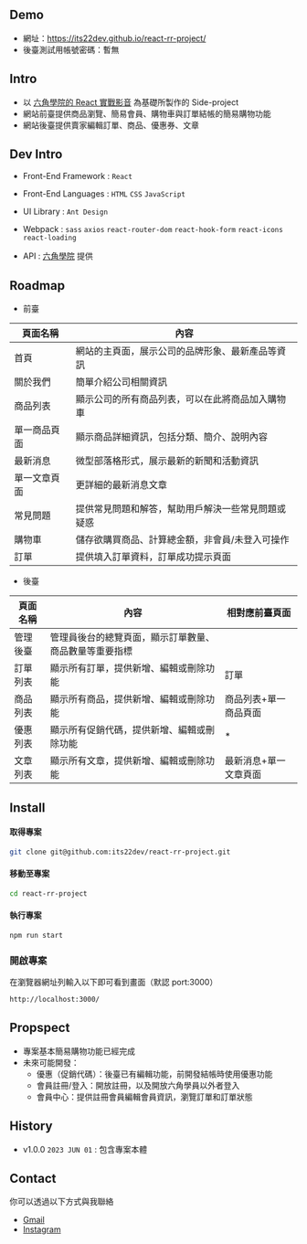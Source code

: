 ## Demo

- 網址：https://its22dev.github.io/react-rr-project/
- 後臺測試用帳號密碼：暫無

## Intro

- 以 [六角學院的 React 實戰影音](https://www.hexschool.com/courses/react.html "六角學院的React 實戰影音") 為基礎所製作的 Side-project
- 網站前臺提供商品瀏覽、簡易會員、購物車與訂單結帳的簡易購物功能
- 網站後臺提供賣家編輯訂單、商品、優惠券、文章

## Dev Intro

- Front-End Framework : `React`

- Front-End Languages : `HTML` `CSS` `JavaScript`

- UI Library : `Ant Design`
- Webpack : `sass` `axios` `react-router-dom` `react-hook-form` `react-icons` `react-loading`

- API : [六角學院](https://www.hexschool.com "六角學院") 提供

## Roadmap

- 前臺

| 頁面名稱     | 內容                                               |
| ------------ | -------------------------------------------------- |
| 首頁         | 網站的主頁面，展示公司的品牌形象、最新產品等資訊   |
| 關於我們     | 簡單介紹公司相關資訊                               |
| 商品列表     | 顯示公司的所有商品列表，可以在此將商品加入購物車   |
| 單一商品頁面 | 顯示商品詳細資訊，包括分類、簡介、說明內容         |
| 最新消息     | 微型部落格形式，展示最新的新聞和活動資訊           |
| 單一文章頁面 | 更詳細的最新消息文章                               |
| 常見問題     | 提供常見問題和解答，幫助用戶解決一些常見問題或疑惑 |
| 購物車       | 儲存欲購買商品、計算總金額，非會員/未登入可操作    |
| 訂單         | 提供填入訂單資料，訂單成功提示頁面                 |

- 後臺

| 頁面名稱 | 內容                                                   | 相對應前臺頁面        |
| -------- | ------------------------------------------------------ | --------------------- |
| 管理後臺 | 管理員後台的總覽頁面，顯示訂單數量、商品數量等重要指標 |                       |
| 訂單列表 | 顯示所有訂單，提供新增、編輯或刪除功能                 | 訂單                  |
| 商品列表 | 顯示所有商品，提供新增、編輯或刪除功能                 | 商品列表+單一商品頁面 |
| 優惠列表 | 顯示所有促銷代碼，提供新增、編輯或刪除功能             | \*                    |
| 文章列表 | 顯示所有文章，提供新增、編輯或刪除功能                 | 最新消息+單一文章頁面 |

## Install

#### 取得專案

```bash
git clone git@github.com:its22dev/react-rr-project.git
```

#### 移動至專案

```bash
cd react-rr-project
```

#### 執行專案

```bash
npm run start
```

### 開啟專案

在瀏覽器網址列輸入以下即可看到畫面（默認 port:3000）

```bash
http://localhost:3000/
```

## Propspect

- 專案基本簡易購物功能已經完成
- 未來可能開發：
  - 優惠（促銷代碼）：後臺已有編輯功能，前開發結帳時使用優惠功能
  - 會員註冊/登入：開放註冊，以及開放六角學員以外者登入
  - 會員中心：提供註冊會員編輯會員資訊，瀏覽訂單和訂單狀態

## History

- v1.0.0 `2023 JUN 01` : 包含專案本體

## Contact

你可以透過以下方式與我聯絡

- [Gmail](mailto:its.22.dev@gmail.com)
- [Instagram](https://www.instagram.com/itsninichou/)
